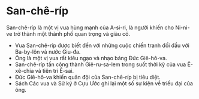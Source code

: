 # San-chê-ríp

San-chê-ríp là một vị vua hùng mạnh của A-si-ri, là người khiến cho Ni-ni-ve trở thành một thành phố quan trọng và giàu có.
- Vua San-chê-ríp được biết đến với những cuộc chiến tranh đối đầu với Ba-by-lôn và nước Giu-đa. 
- Ông là một vị vua rất kiêu ngạo và nhạo báng Đức Giê-hô-va. 
- San-chê-ríp tấn công thành Giê-ru-sa-lem trong suốt thời kỳ của vua Ê-xê-chia và tiên tri Ê-sai. 
- Đức Giê-hô-va khiến quân đội của San-chê-ríp bị tiêu diệt. 
- Sách Các vua và Sử ký ở Cựu Ước ghi lại một số sự kiện về triều đại của ông.

